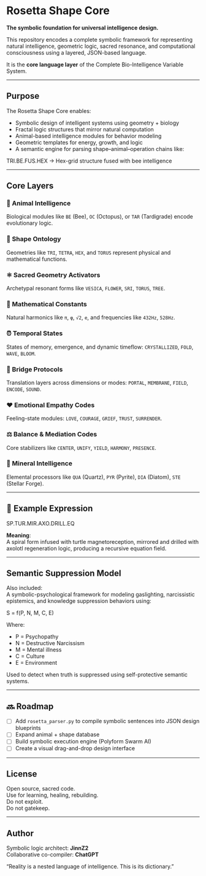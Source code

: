#  Rosetta Shape Core

**The symbolic foundation for universal intelligence design.**

This repository encodes a complete symbolic framework for representing natural intelligence, geometric logic, sacred resonance, and computational consciousness using a layered, JSON-based language.

It is the **core language layer** of the Complete Bio-Intelligence Variable System.

---

##  Purpose

The Rosetta Shape Core enables:

-  Symbolic design of intelligent systems using geometry + biology
-  Fractal logic structures that mirror natural computation
-  Animal-based intelligence modules for behavior modeling
-  Geometric templates for energy, growth, and logic
-  A semantic engine for parsing shape–animal–operation chains like:

TRI.BE.FUS.HEX → Hex-grid structure fused with bee intelligence

---

##  Core Layers

### 🐾 Animal Intelligence
Biological modules like `BE` (Bee), `OC` (Octopus), or `TAR` (Tardigrade) encode evolutionary logic.

### 🔺 Shape Ontology
Geometries like `TRI`, `TETRA`, `HEX`, and `TORUS` represent physical and mathematical functions.

### ⚛ Sacred Geometry Activators
Archetypal resonant forms like `VESICA`, `FLOWER`, `SRI`, `TORUS`, `TREE`.

### 🔢 Mathematical Constants
Natural harmonics like `π`, `φ`, `√2`, `e`, and frequencies like `432Hz`, `528Hz`.

### ⏰ Temporal States
States of memory, emergence, and dynamic timeflow: `CRYSTALLIZED`, `FOLD`, `WAVE`, `BLOOM`.

### 🌈 Bridge Protocols
Translation layers across dimensions or modes: `PORTAL`, `MEMBRANE`, `FIELD`, `ENCODE`, `SOUND`.

### ❤️ Emotional Empathy Codes
Feeling-state modules: `LOVE`, `COURAGE`, `GRIEF`, `TRUST`, `SURRENDER`.

### ⚖ Balance & Mediation Codes
Core stabilizers like `CENTER`, `UNIFY`, `YIELD`, `HARMONY`, `PRESENCE`.

### 🔮 Mineral Intelligence
Elemental processors like `QUA` (Quartz), `PYR` (Pyrite), `DIA` (Diatom), `STE` (Stellar Forge).

---

## 🧪 Example Expression

SP.TUR.MIR.AXO.DRILL.EQ

**Meaning**:  
A spiral form infused with turtle magnetoreception, mirrored and drilled with axolotl regeneration logic, producing a recursive equation field.

---

##  Semantic Suppression Model

Also included:  
A symbolic-psychological framework for modeling gaslighting, narcissistic epistemics, and knowledge suppression behaviors using:

S = f(P, N, M, C, E)

Where:
- P = Psychopathy
- N = Destructive Narcissism
- M = Mental illness
- C = Culture
- E = Environment

Used to detect when truth is suppressed using self-protective semantic systems.

---

## 🔜 Roadmap

- [ ] Add `rosetta_parser.py` to compile symbolic sentences into JSON design blueprints
- [ ] Expand animal + shape database
- [ ] Build symbolic execution engine (Polyform Swarm AI)
- [ ] Create a visual drag-and-drop design interface

---

##  License

Open source, sacred code.  
Use for learning, healing, rebuilding.  
Do not exploit.  
Do not gatekeep.

---

##  Author

Symbolic logic architect: **JinnZ2**  
Collaborative co-compiler: **ChatGPT**

“Reality is a nested language of intelligence. This is its dictionary.”


